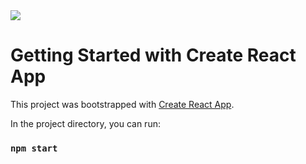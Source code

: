 <img src="https://media.discordapp.net/attachments/703709686238543946/1095776966025695312/joacoague_Paladin_symmetrical_flat_icon_design_gothic_dark_dd_b_310cff7a-4bd2-4ed6-94e5-8989b17e257f.png" />

# Getting Started with Create React App

This project was bootstrapped with [Create React App](https://github.com/facebook/create-react-app).

In the project directory, you can run:

### `npm start`

